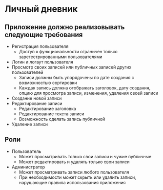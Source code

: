 # Личный дневник

## Приложение должно реализовывать следующие требования
- Регистрация пользователя
	- Доступ к функциональности ограничен только зарегестрированными пользователями
- Логин и логаут пользователя
- Просмотр своих записей или публичных записей других пользователей
	- Записи должны быть упорядочены по дате создания с возможностью сортировки
	- Каждая запись должна отображать заголовок, дату создания, опцию для просмотра записи, изменения, удаления своей записи
- Создание новой записи
- Редактирование записи
	- Редактирование заголовка 
	- Редактирование текста записи
	- Возможность сделать запись публичной
- Удаление записи

## Роли
- Пользователь 
	- Может просматривать только свои записи и чужие публичные
	- Может редактировать и удалять только свои записи
- Администратор
	- Может просматривать записи любого пользователя
	- При необходимости может скрыть или удалить записи, нарушающие правила использования приложения
